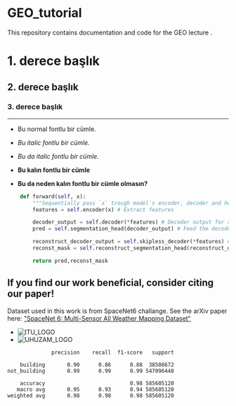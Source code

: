 # GEO_tutorial
This repository contains documentation and code for the GEO lecture . 

# 1. derece başlık
## 2. derece başlık 
### 3. derece başlık 

***

- Bu normal fontlu bir cümle.
- _Bu italic fontlu bir cümle._
- *Bu da italic fontlu bir cümle.*

- __Bu kalın fontlu bir cümle__
- **Bu da neden kalın fontlu bir cümle olmasın?**


```Python 
    def forward(self, x):
        """Sequentially pass `x` trough model`s encoder, decoder and heads"""
        features = self.encoder(x) # Extract features 

        decoder_output = self.decoder(*features) # Decoder output for segmentation task
        pred = self.segmentation_head(decoder_output) # Feed the decoder output to the segmentation head

        reconstruct_decoder_output = self.skipless_decoder(*features) # Decoder output for reconstruction task
        reconst_mask = self.reconstruct_segmentation_head(reconstruct_decoder_output) # Feed the decoder output to the reconstruction head

        return pred,reconst_mask
```
## If you find our work beneficial, consider citing our paper! 

Dataset used in this work is from SpaceNet6 challange. See the arXiv paper here: ["SpaceNet 6: Multi-Sensor All Weather Mapping Dataset"](https://arxiv.org/abs/2004.06500)




- ![ITU_LOGO](logo/ITU_logo.png)
- ![UHUZAM_LOGO](logo/UHUZAM_logo.png)


```
              precision    recall  f1-score   support

    building       0.90      0.86      0.88  38508672
not_building       0.99      0.99      0.99 547096448

    accuracy                           0.98 585605120
   macro avg       0.95      0.93      0.94 585605120
weighted avg       0.98      0.98      0.98 585605120
```


